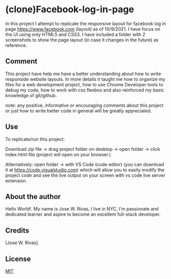# (clone)Facebook-log-in-page

In this project I attempt to replicate the responsive layout for 
facebook log in page https://www.facebook.com (layout) as of 10/9/2021. I have focus on the UI using only HTML5 and CSS3. I have included a folder with 2 screenshots to show the page layout (in case it changes in the future) as reference. 

## Comment

This project have help me have a better understanding about how to write responside website layouts. In more details it taught me how to organize my files for a web development project, how to use Chrome Developer tools to debug my code, how to work with css flexbox and also reinforced my basic knowledge of git/github.

note: any positive, informative or encouraging comments about this project or just how to write better code in general will be greatly appreciated.

## Use

To replicate/run this project:

Download zip file -> drag project folder on desktop -> open folder -> click index.html file (project will open on your browser.)

Alternatively: open folder -> with VS Code (code editor) (you can download it at https://code.visualstudio.com) which will allow you to easily modify the project code and see the live output on your screen with vs code live server extension. 

## About the author

Hello World!. My name is Jose W. Rivas, I live in NYC, I'm passionate and dedicated learner and aspire to become an excellent full-stack developer. 

## Credits
[Jose W. Rivas]

## License
[MIT](https://opensource.org/licenses/MIT)
